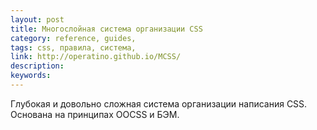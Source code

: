 ```yaml
---
layout: post
title: Многослойная система организации CSS
category: reference, guides, 
tags: css, правила, система, 
link: http://operatino.github.io/MCSS/
description: 
keywords: 
---
```


<p>Глубокая и довольно сложная система организации написания CSS. Основана на принципах OOCSS и БЭМ.</p>
